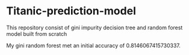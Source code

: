 # Titanic-prediction-model
This repository consist of gini impurity decision tree and random forest model built from scratch

My gini random forest met an initial accuracy of 0.8146067415730337.
